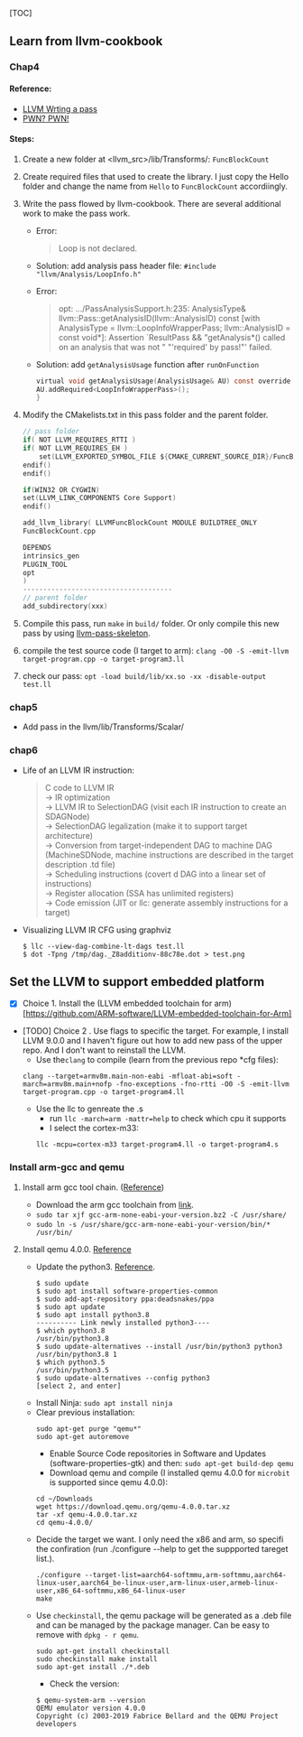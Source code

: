 [TOC]

## Learn from llvm-cookbook

### Chap4

#### Reference: 
- [LLVM Wrting a pass](https://llvm.org/docs/WritingAnLLVMPass.html)
- [PWN? PWN!](https://ch4r1l3.github.io/2019/05/02/LLVM-%E5%88%9D%E6%8E%A2-1-%E7%AE%80%E5%8D%95Pass%E7%BC%96%E5%86%99/)

#### Steps:
1. Create a new folder at <llvm_src>/lib/Transforms/: `FuncBlockCount`
2. Create required files that used to create the library. I just copy the Hello folder and change the name from `Hello` to `FuncBlockCount` accordiingly.
3. Write the pass flowed by llvm-cookbook. There are several additional work to make the pass work.
    -  Error:
        > Loop is not declared.
    - Solution: add analysis pass header file: `#include "llvm/Analysis/LoopInfo.h"`
    - Error: 
        > opt: .../PassAnalysisSupport.h:235: AnalysisType& llvm::Pass::getAnalysisID(llvm::AnalysisID) const [with AnalysisType = llvm::LoopInfoWrapperPass; llvm::AnalysisID = const void*]: Assertion `ResultPass && "getAnalysis*() called on an analysis that was not " "'required' by pass!"' failed.

    - Solution: add `getAnalysisUsage` function after `runOnFunction`
        ```c
        virtual void getAnalysisUsage(AnalysisUsage& AU) const override {
        AU.addRequired<LoopInfoWrapperPass>();
        }
        ```
4. Modify the CMakelists.txt in this pass folder and the parent folder.
    ```c
    // pass folder
    if( NOT LLVM_REQUIRES_RTTI )
    if( NOT LLVM_REQUIRES_EH )
        set(LLVM_EXPORTED_SYMBOL_FILE ${CMAKE_CURRENT_SOURCE_DIR}/FuncBlockCount.exports)
    endif()
    endif()

    if(WIN32 OR CYGWIN)
    set(LLVM_LINK_COMPONENTS Core Support)
    endif()

    add_llvm_library( LLVMFuncBlockCount MODULE BUILDTREE_ONLY
    FuncBlockCount.cpp

    DEPENDS
    intrinsics_gen
    PLUGIN_TOOL
    opt
    )
    -------------------------------------
    // parent folder
    add_subdirectory(xxx)
    ```
5. Compile this pass, run `make` in `build/` folder. Or only compile this new pass by using [llvm-pass-skeleton](https://github.com/sampsyo/llvm-pass-skeleton).

6. compile the test source code (I target to arm): `clang -O0 -S -emit-llvm target-program.cpp -o target-program3.ll`
7. check our pass: `opt -load build/lib/xx.so -xx -disable-output test.ll
`

### chap5

- Add pass in the llvm/lib/Transforms/Scalar/

### chap6

- Life of an LLVM IR instruction:
    > C code to LLVM IR \
    &rarr; IR optimization \
    &rarr; LLVM IR to SelectionDAG (visit each IR instruction to create an SDAGNode) \
    &rarr; SelectionDAG legalization (make it to support target architecture) \
    &rarr; Conversion from target-independent DAG to machine DAG (MachineSDNode, machine instructions are described in the target description .td file) \
    &rarr; Scheduling instructions (covert d DAG into a linear set of instructions) \
    &rarr; Register allocation (SSA has unlimited registers) \
    &rarr; Code emission (JIT or llc: generate assembly instructions for a target)

- Visualizing LLVM IR CFG using graphviz

    ```shell
    $ llc --view-dag-combine-lt-dags test.ll
    $ dot -Tpng /tmp/dag._Z8additionv-88c78e.dot > test.png
    ```
## Set the LLVM to support embedded platform

- [x] Choice 1. Install the (LLVM embedded toolchain for arm)[https://github.com/ARM-software/LLVM-embedded-toolchain-for-Arm]

- [TODO] Choice 2 . Use flags to specific the target. 
For example, I install LLVM 9.0.0 and I haven't figure out how to add new pass of the upper repo. 
And I don't want to reinstall the LLVM.
    - Use the`clang` to compile (learn from the previous repo *cfg files):
    ```shell
    clang --target=armv8m.main-non-eabi -mfloat-abi=soft -march=armv8m.main+nofp -fno-exceptions -fno-rtti -O0 -S -emit-llvm target-program.cpp -o target-program4.ll
    ```
    - Use the llc to genreate the .s
        - run `llc -march=arm -mattr=help` to check which cpu it supports
        - I select the cortex-m33:
        ```shell
        llc -mcpu=cortex-m33 target-program4.ll -o target-program4.s
        ```

### Install arm-gcc and qemu

1. Install arm gcc tool chain. ([Reference](https://askubuntu.com/questions/1243252/how-to-install-arm-none-eabi-gdb-on-ubuntu-20-04-lts-focal-fossa))
    - Download the arm gcc toolchain from [link](https://developer.arm.com/tools-and-software/open-source-software/developer-tools/gnu-toolchain/gnu-rm/downloads).
    - `sudo tar xjf gcc-arm-none-eabi-your-version.bz2 -C /usr/share/`
    - `sudo ln -s /usr/share/gcc-arm-none-eabi-your-version/bin/* /usr/bin/`

2. Install qemu 4.0.0. [Reference](https://askubuntu.com/questions/1067722/how-do-i-install-qemu-3-0-on-ubuntu-18-04)
    - Update the python3. [Reference](https://www.atjiang.com/update-python3-on-ubuntu/).
        ```shell
        $ sudo update
        $ sudo apt install software-properties-common
        $ sudo add-apt-repository ppa:deadsnakes/ppa
        $ sudo apt update
        $ sudo apt install python3.8
        ---------- Link newly installed python3----
        $ which python3.8
        /usr/bin/python3.8
        $ sudo update-alternatives --install /usr/bin/python3 python3 /usr/bin/python3.8 1
        $ which python3.5
        /usr/bin/python3.5
        $ sudo update-alternatives --config python3
        [select 2, and enter]
        ```
    - Install Ninja: `sudo apt install ninja`
    - Clear previous installation: 
        ```shell
        sudo apt-get purge "qemu*"
        sudo apt-get autoremove
        ```
        - Enable Source Code repositories in Software and Updates (software-properties-gtk) and then: `sudo apt-get build-dep qemu`
        - Download qemu and compile (I installed qemu 4.0.0 for `microbit` is supported since qemu 4.0.0):
        ```shell
        cd ~/Downloads
        wget https://download.qemu.org/qemu-4.0.0.tar.xz
        tar -xf qemu-4.0.0.tar.xz
        cd qemu-4.0.0/
        ```
    - Decide the target we want.
    I only need the x86 and arm, so specifi the confiration (run ./configure --help to get the suppported tareget list.). 
        ```shell
        ./configure --target-list=aarch64-softmmu,arm-softmmu,aarch64-linux-user,aarch64_be-linux-user,arm-linux-user,armeb-linux-user,x86_64-softmmu,x86_64-linux-user 
        make
        ```
    - Use `checkinstall`, the qemu package will be generated as a .deb file and can be managed by the package manager.
    Can be easy to remove with `dpkg - r qemu`.
        ```shell
        sudo apt-get install checkinstall
        sudo checkinstall make install
        sudo apt-get install ./*.deb
        ```
        - Check the version:
        ```shell
        $ qemu-system-arm --version
        QEMU emulator version 4.0.0
        Copyright (c) 2003-2019 Fabrice Bellard and the QEMU Project developers
        ```